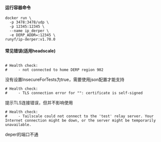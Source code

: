 #### 运行容器命令
```shell
docker run \
  -p 3478:3478/udp \
  -p 12345:12345 \
  --name ip_derper \
  -e DERP_ADDR=:12345 \
runyf/ip-derper:v1.70.0
```


####  常见错误(适用headscale)
```shell

# Health check:
#     - not connected to home DERP region 902
```
没有设置InsecureForTests为true，需要使用json配置才能支持

```shell
# Health check:
#     - TLS connection error for "": certificate is self-signed
```
提示TLS连接错误，但并不影响使用
```shell
# Health check:
#     - Tailscale could not connect to the 'test' relay server. Your Internet connection might be down, or the server might be temporarily unavailable.
```
deper的端口不通
